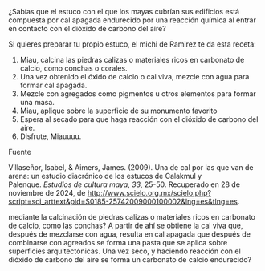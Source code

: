 ¿Sabías que el estuco con el que los mayas cubrían sus edificios está compuesta por cal apagada endurecido por una reacción química al entrar en contacto con el dióxido de carbono del aíre? 

Si quieres preparar tu propio estuco, el michi de Ramirez te da esta receta:

1. Miau, calcina las piedras calizas o materiales ricos en carbonato de calcio, como conchas o corales. 
2. Una vez obtenido el óxido de calcio o cal viva, mezcle con agua para formar cal apagada. 
3. Mezcle con agregados como pigmentos u otros elementos para formar una masa.
4. Miau, aplique sobre la superficie de su monumento favorito
5. Espera al secado para que haga reacción con el dióxido de carbono del aire. 
6. Disfrute, Miauuuu. 


Fuente

Villaseñor, Isabel, & Aimers, James. (2009). Una de cal por las que van de arena: un estudio diacrónico de los estucos de Calakmul y Palenque. _Estudios de cultura maya_, _33_, 25-50. Recuperado en 28 de noviembre de 2024, de http://www.scielo.org.mx/scielo.php?script=sci_arttext&pid=S0185-25742009000100002&lng=es&tlng=es.




mediante la calcinación de piedras calizas o materiales ricos en carbonato de calcio, como las conchas? A partir de ahí se obtiene la cal viva que, después de mezclarse con agua, resulta en cal apagada que después de combinarse con agreados se forma una pasta que se aplica sobre superficies arquitectónicas. Una vez seco, y haciendo reacción con el dióxido de carbono del aire se forma un carbonato de calcio endurecido? 
